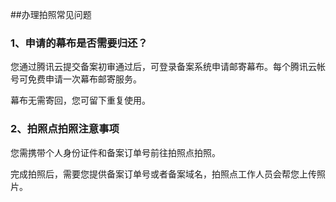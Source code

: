 ##办理拍照常见问题

### 1、申请的幕布是否需要归还？

您通过腾讯云提交备案初审通过后，可登录备案系统申请邮寄幕布。每个腾讯云帐号可免费申请一次幕布邮寄服务。

幕布无需寄回，您可留下重复使用。

### 2、拍照点拍照注意事项

您需携带个人身份证件和备案订单号前往拍照点拍照。

完成拍照后，需要您提供备案订单号或者备案域名，拍照点工作人员会帮您上传照片。